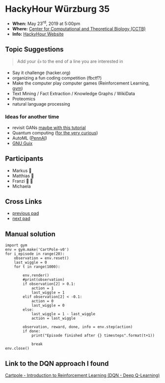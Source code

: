 # HackyHour Würzburg 35
 - **When:** May 23<sup>rd</sup>, 2019 at 5:00pm 
 - **Where:** [Center for Computational and Theoretical Biology (CCTB)](https://www.google.de/maps/search/cctb/@49.7850979,9.9030254,12z)
 - **Info:** [HackyHour Website](http://hackyhour.github.io/Wuerzburg/)

## Topic Suggestions
> Add your :+1: to the end of a line you are interested in
 - Say it challenge (hacker.org)
 - organizing a fun coding competition (fbctf?)
 - Make the computer play computer games (Reinforcement Learning, [gym](https://gym.openai.com/))
 - Text Mining / Fact Extraction / Knowledge Graphs / WikiData
 - Proteomics
 - natural language processing
 
### Ideas for another time
 - revisit GANs [maybe with this tutorial](https://medium.com/ai-society/gans-from-scratch-1-a-deep-introduction-with-code-in-pytorch-and-tensorflow-cb03cdcdba0f)
 - Quantum computing ([for the very curious](https://quantum.country/qcvc))
 - AutoML ([PennAI](https://epistasislab.github.io/pennai))
 - [GNU Guix](https://www.gnu.org/software/guix/)


## Participants
- Markus :pizza: 
- Matthias :sushi:
- Franzi :sunflower: :sushi:
- Michaela


## Cross Links
 - [previous pad](https://hackmd.io/UJRSGr6xS0SCEeYnFinYtg)
 - [next pad](https://hackmd.io/BujOxGFrSGec2xA2Izp2oQ)

## Manual solution
```
import gym
env = gym.make('CartPole-v0')
for i_episode in range(20):
    observation = env.reset()
    last_wiggle = 0
    for t in range(1000):

        env.render()
        #print(observation)
        if observation[2] > 0.1:
            action = 1
            last_wiggle = 1
        elif observation[2] < -0.1:
            action = 0
            last_wiggle = 0
        else:
            last_wiggle = 1 - last_wiggle
            action = last_wiggle

        observation, reward, done, info = env.step(action)
        if done:
            print("Episode finished after {} timesteps".format(t+1))

            break
env.close()
```
## Link to the DQN approach I found
[Cartpole - Introduction to Reinforcement Learning (DQN - Deep Q-Learning)](https://towardsdatascience.com/cartpole-introduction-to-reinforcement-learning-ed0eb5b58288)